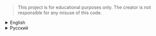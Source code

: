 > This project is for educational purposes only. The creator is not responsible for any misuse of this code.

<details>
<summary>English</summary>


# About

Farming cards is done by reading chapters, starting with the filter id in the ReManga catalog, meaning from the very first projects uploaded to the site. Your bookmarks are added to the ignore list, so your favorite manga will (most likely) remain unread.

# Setup

1. Install the required libraries:
`pip install -r requirements.txt`

2. Add your accounts to `accounts.txt`.

3. Launch:
`python main.py`
</details>

<details>
<summary>Русский</summary>

# Немного информации

Фарм карточек осуществляется чтением глав, начинается чтение с фильтра `id` в каталоге ReManga, тобишь от самых первых проектов загруженных на сайт. Ваши закладки попадют в список игнора, поэтому ваша любимая манга (вероятнее) останется не прочитанной.  

# Настройка

1. Установите необходимые библиотеки:
`pip install -r requirements.txt`

2. Загрузите свои аккаунты в файл `accounts.txt`.
3. Запуск
`python main.py`

</details>

